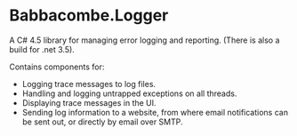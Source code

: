 Babbacombe.Logger
=================

A C# 4.5 library for managing error logging and reporting. (There is also a build for .net 3.5).

Contains components for:
- Logging trace messages to log files.
- Handling and logging untrapped exceptions on all threads.
- Displaying trace messages in the UI.
- Sending log information to a website, from where email notifications can be sent out, or directly by email over SMTP.
